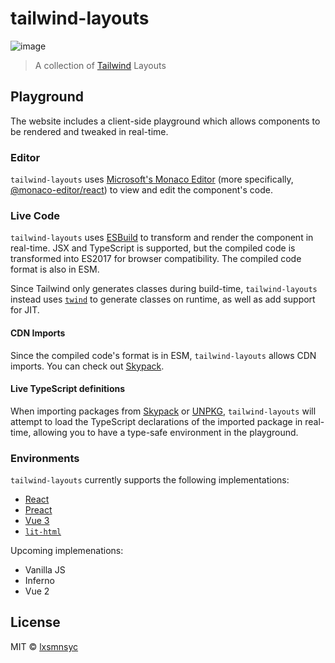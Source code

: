 # tailwind-layouts

![image](https://user-images.githubusercontent.com/4783372/121133049-74fdb180-c864-11eb-86d9-dcb2a932a174.png)

> A collection of [Tailwind](https://tailwindcss.com) Layouts

## Playground

The website includes a client-side playground which allows components to be rendered and tweaked in real-time.

### Editor

`tailwind-layouts` uses [Microsoft's Monaco Editor](https://microsoft.github.io/monaco-editor/) (more specifically, [@monaco-editor/react](https://monaco-react.surenatoyan.com/)) to view and edit the component's code.

### Live Code

`tailwind-layouts` uses [ESBuild](https://esbuild.github.io/) to transform and render the component in real-time. JSX and TypeScript is supported, but the compiled code is transformed into ES2017 for browser compatibility. The compiled code format is also in ESM.

Since Tailwind only generates classes during build-time, `tailwind-layouts` instead uses [`twind`](https://twind.dev/) to generate classes on runtime, as well as add support for JIT.

#### CDN Imports

Since the compiled code's format is in ESM, `tailwind-layouts` allows CDN imports. You can check out [Skypack](http://skypack.dev/).

#### Live TypeScript definitions

When importing packages from [Skypack](http://skypack.dev/) or [UNPKG](https://unpkg.com/), `tailwind-layouts` will attempt to load the TypeScript declarations of the imported package in real-time, allowing you to have a type-safe environment in the playground.

### Environments

`tailwind-layouts` currently supports the following implementations:

- [React](https://reactjs.org/)
- [Preact](https://preactjs.com/)
- [Vue 3](https://v3.vuejs.org/)
- [`lit-html`](http://lit-html.polymer-project.org/)

Upcoming implemenations:

- Vanilla JS
- Inferno
- Vue 2

## License

MIT © [lxsmnsyc](https://github.com/lxsmnsyc)
